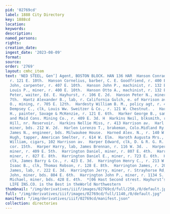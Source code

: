 ```yaml
---
pid: '02769cd'
label: 1888 City Directory
key: 1888cd
location: 
keywords: 
description: 
named_persons: 
rights: 
creation_date: 
ingest_date: '2023-08-09'
format: 
source: 
order: '2769'
layout: cmhc_item
text: 'NED STEEL, Gen’] Agent, BOSTON BLOCK. HAN 136 HAR  Hanson Conrad E., mining,
  r. 121 E. 10th.  Hanson Cornelius, barber, C. E. Goodfriend, r. 400 E. 10th.  Hanson
  John, carpenter, r. 407 E. 10th.  Hanson John P., machinist, r. 132 E. 7th.  Hanson
  Louis P., miner, r. 400 E. 10th.  Hanson Otto A., machinist, r. 132 E. 7th.  Hanson
  Peter, waiter, Ed. E. Hayhurst, r. 106 E. 2d.  Hanson Peter N., miner, r. 429 E.
  7th.  Hantz Alexander B., lab, r. California Gulch, e. of Harrison av.  Hanway Joseph
  O., mining, r. 705 E. 12th.  Hardesty William B. M., policy agt, r. 410 N. Spruce.  Harding
  Dempsey C., clk, Louis Ww. Sweitzer & Co., r. 121 W. Chestnut. .  Harding Harris
  H., painter, Savage & McKenzie, r. 121 E. 6th.  Harker George B., sampler, Henriett
  and Maid Cons. Mining Co., r. 409 E. 3d. H  Harkins Neil, blksmith, r. Carbonate
  Hill, nr. Reservoir.  Harkins Nellie Miss, r. 413 Harrison av.  Harl William S.,
  miner, bds. 212 W. 2d.  Harlen Lorenzo T., brakeman, Colo.Midland Ry., r.613 N.Spruce.  Harlow
  James N., engineer, bds. Milwaukee House.  Harned Alex. N., r. 140 W. 4th.  Harney
  Hugh, tapper, American Smelter, r. 614 W. Elm.  Haroth Augusta Mrs., r. 396 E. 2d.  Harp
  William, cigars, 102 Harrison av.  Harper Edward, clk, D. & R. G. R. R., r. Poplar,
  cor. 15th.  Harper Harry, lab, James Brennan, r. 116 W. 3d. .  Harper Thomas E.,
  miner, r. 409 E. 5th.  Harrington Daniel, miner, r. 807 E. 4th.  Harrington Daniel,
  miner, r. 827 E. 8th.  Harrington Daniel E., miner, r. 723 E. 6th.  Harrington Eddie,
  clk, James Barry & Co., r. 423 E. 3d.  Harrington Henry C., r. 213 W. 6th.  Harrington
  Isaac B., clk, Thomas Robson, r. 128 E. 8th.  Harrington James, r. 204 E. 10th.  Harrington
  James, lab, r. 222 E. 3d.  Harrington Jerry, miner, r. Strayhorse Rd, head E. 5th.  Harrington
  John, miner, bds. 804 E. 6th.  Harrington John P., miner, r. 1134 S. Toledo av.  Harrington
  Michael, miner, bds. 428 E. 4th.  *[06 Hast Second strest. Hayhurst’s Com’! Restaurant  MUTUAL
  LIFE INS.CO. is the Best in theWorld Northwestern    '
thumbnail: "/img/derivatives/iiif/images/02769cd/full/250,/0/default.jpg"
full: "/img/derivatives/iiif/images/02769cd/full/1140,/0/default.jpg"
manifest: "/img/derivatives/iiif/02769cd/manifest.json"
collection: directories
---
```

